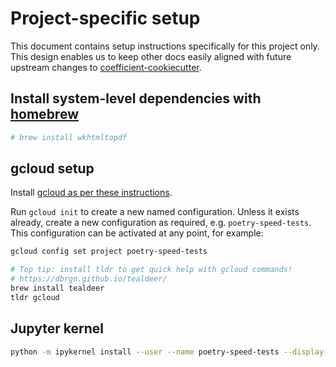 # Project-specific setup

This document contains setup instructions specifically for this project only. This design enables
us to keep other docs easily aligned with future upstream changes to
[coefficient-cookiecutter](https://github.com/CoefficientSystems/coefficient-cookiecutter/).


## Install system-level dependencies with [homebrew](https://brew.sh/)

```sh
# brew install wkhtmltopdf
```

## gcloud setup

Install [gcloud as per these instructions](https://cloud.google.com/sdk/docs/install).

Run `gcloud init` to create a new named configuration. Unless it exists already, create a new
configuration as required, e.g. `poetry-speed-tests`. This configuration can be activated at any
point, for example:

```sh
gcloud config set project poetry-speed-tests

# Top tip: install tldr to get quick help with gcloud commands!
# https://dbrgn.github.io/tealdeer/
brew install tealdeer
tldr gcloud
```


## Jupyter kernel

```sh
python -m ipykernel install --user --name poetry-speed-tests --display-name "Python (poetry-speed-tests)"
```
